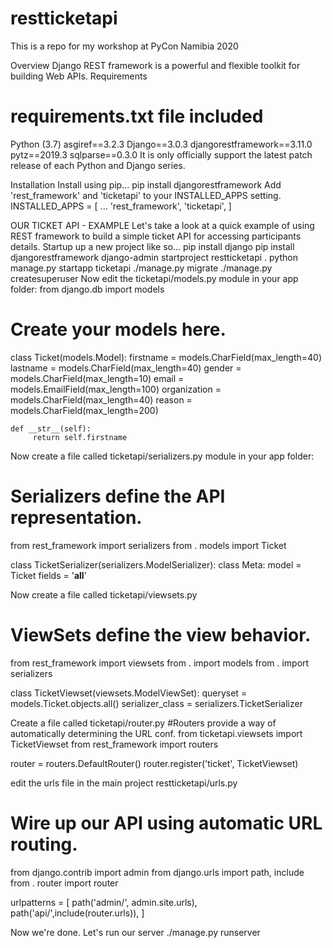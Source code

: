 # restticketapi
This is a repo for my workshop at PyCon Namibia 2020

Overview
Django REST framework is a powerful and flexible toolkit for building Web APIs.
Requirements
# requirements.txt file included
 
 Python (3.7)
 asgiref==3.2.3
 Django==3.0.3
 djangorestframework==3.11.0
 pytz==2019.3
 sqlparse==0.3.0
It is only officially support the latest patch release of each Python and Django series.

Installation
Install using pip...
pip install djangorestframework
Add 'rest_framework' and 'ticketapi' to your INSTALLED_APPS setting.
    INSTALLED_APPS = [
      ...
        'rest_framework',
        'ticketapi',
    ]

OUR TICKET API - EXAMPLE
Let's take a look at a quick example of using REST framework to build a simple ticket API for accessing participants details. Startup up a new project like so...
pip install django
pip install djangorestframework
django-admin startproject restticketapi .
python manage.py startapp ticketapi
./manage.py migrate
./manage.py createsuperuser
Now edit the ticketapi/models.py module in your app folder:
from django.db import models

# Create your models here.
class Ticket(models.Model):
    firstname = models.CharField(max_length=40)
    lastname = models.CharField(max_length=40)
    gender = models.CharField(max_length=10)
    email = models.EmailField(max_length=100)
    organization = models.CharField(max_length=40)
    reason = models.CharField(max_length=200)
    
    def __str__(self):
         return self.firstname

Now create a file called ticketapi/serializers.py module in your app folder:
# Serializers define the API representation.
from rest_framework import serializers
from . models import Ticket

class TicketSerializer(serializers.ModelSerializer):
    class Meta:
        model = Ticket
        fields = '__all__'
     
Now create a file called ticketapi/viewsets.py
# ViewSets define the view behavior.
from rest_framework import viewsets
from . import models
from . import serializers

class TicketViewset(viewsets.ModelViewSet):
    queryset = models.Ticket.objects.all()
    serializer_class = serializers.TicketSerializer

Create a file called ticketapi/router.py
#Routers provide a way of automatically determining the URL conf.
from ticketapi.viewsets import TicketViewset
from rest_framework import routers

router = routers.DefaultRouter()
router.register('ticket', TicketViewset)

edit the urls file in the main project restticketapi/urls.py
# Wire up our API using automatic URL routing.
from django.contrib import admin
from django.urls import path, include
from . router import router

urlpatterns = [
    path('admin/', admin.site.urls),
    path('api/',include(router.urls)),
]

Now we're done. Let's run our server
./manage.py runserver
